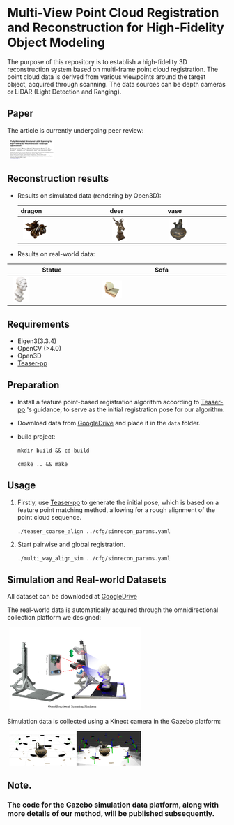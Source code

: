 # Multi-View Point Cloud Registration and Reconstruction for High-Fidelity Object Modeling

The purpose of this repository is to establish a high-fidelity 3D reconstruction system based on multi-frame point cloud registration. The point cloud data is derived from various viewpoints around the target object, acquired through scanning. The data sources can be depth cameras or LiDAR (Light Detection and Ranging). 

## Paper

The article is currently undergoing peer review:

<img src="resources/paper.png" style="max-width: 20%; height: auto; margin: 0 5px;" />


## Reconstruction results

- Results on simulated data (rendering by Open3D):

  | dragon                                                       | deer                                                         | vase                                                         |
  | ------------------------------------------------------------ | ------------------------------------------------------------ | ------------------------------------------------------------ |
  | <img src="resources/dragon.png" style="max-width: 30%; height: auto; margin: 0 5px;" /> | <img src="resources/deer.png" style="max-width: 30%; height: auto; margin: 0 5px;" /> | <img src="resources/vase.png" style="max-width: 30%; height: auto; margin: 0 5px;" /> |

  

- Results on real-world data:

| Statue                                                       | Sofa                                                         |
| ------------------------------------------------------------ | ------------------------------------------------------------ |
| <img src="resources/status.png" style="max-width: 20%; height: auto; margin: 0 5px;" /> | <img src="resources/sofa.png" style="max-width: 16%; height: auto; margin: 0 5px;" /> |

## Requirements

- Eigen3(3.3.4)
- OpenCV (>4.0)
- Open3D
-  [Teaser-pp](https://github.com/MIT-SPARK/TEASER-plusplus) 

## Preparation 

- Install a feature point-based registration algorithm according to  [Teaser-pp](https://github.com/MIT-SPARK/TEASER-plusplus) 's guidance, to serve as the initial registration pose for our algorithm.

- Download data from [GoogleDrive](https://drive.google.com/drive/folders/1zLcwRlwguh5txwxgK075HkXIG-hlaE5V?usp=sharing) and place it in the `data` folder.

- build project:

  ` mkdir build && cd build `

  `cmake .. && make`

 

## Usage

1. Firstly, use [Teaser-pp](https://github.com/MIT-SPARK/TEASER-plusplus) to generate the initial pose, which is based on a feature point matching method, allowing for a rough alignment of the point cloud sequence.

   `./teaser_coarse_align ../cfg/simrecon_params.yaml`

2. Start pairwise and global registration.

   `./multi_way_align_sim ../cfg/simrecon_params.yaml `

## Simulation and Real-world Datasets

All dataset can be downloded at [GoogleDrive](https://drive.google.com/drive/folders/1zLcwRlwguh5txwxgK075HkXIG-hlaE5V?usp=sharing)  

The real-world data is automatically acquired through the omnidirectional collection platform we designed:



<img src="resources/platform.png" style="max-width: 60%; height: auto; margin: 0 5px;" />




Simulation data is collected using a Kinect camera in the Gazebo platform:

<img src="resources/gazebo.png" style="max-width: 60%; height: auto; margin: 0 5px;" />


## Note.

### The code for the Gazebo simulation data platform, along with more details of our method, will be published subsequently.
